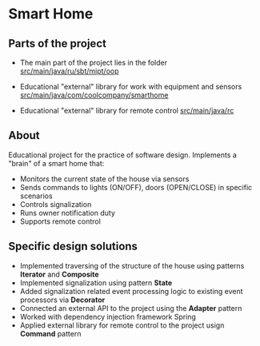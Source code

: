 # Smart Home

## Parts of the project

- The main part of the project lies in the folder [src/main/java/ru/sbt/mipt/oop](https://github.com/TheNeonLightning/smart-home-2021/tree/master/src/main/java/ru/sbt/mipt/oop)

- Educational "external" library for work with equipment and sensors [src/main/java/com/coolcompany/smarthome](https://github.com/TheNeonLightning/smart-home-2021/tree/master/src/main/java/com/coolcompany/smarthome)

- Educational "external" library for remote control [src/main/java/rc](https://github.com/TheNeonLightning/smart-home-2021/tree/master/src/main/java/rc)

## About
Educational project for the practice of software design. Implements a "brain" of a smart home that:
- Monitors the current state of the house via sensors 
- Sends commands to lights (ON/OFF), doors (OPEN/CLOSE) in specific scenarios
- Controls signalization
- Runs owner notification duty
- Supports remote control 

## Specific design solutions
- Implemented traversing of the structure of the house using patterns __Iterator__ and __Composite__
- Implemented signalization using pattern __State__
- Added signalization related event processing logic to existing event processors via __Decorator__
- Connected an external API to the project using the __Adapter__ pattern 
- Worked with dependency injection framework Spring
- Applied external library for remote control to the project usign __Command__ pattern
